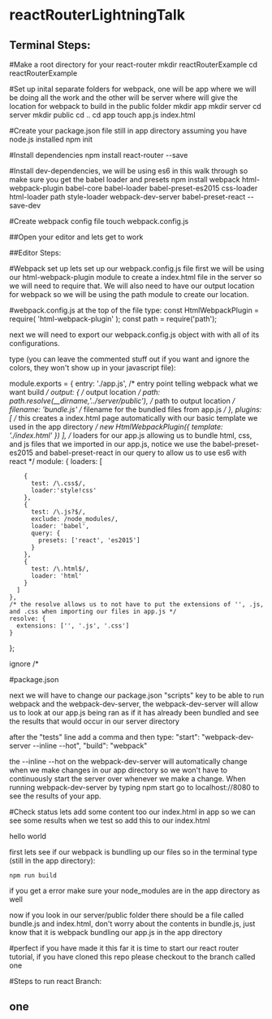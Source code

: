 # reactRouterLightningTalk

## Terminal Steps:

#Make a root directory for your react-router
  mkdir reactRouterExample
  cd reactRouterExample

#Set up inital separate folders for webpack, one will be app where we will be doing all the work and the other will be server where will give the location for webpack to build in the public folder
  mkdir app
  mkdir server
  cd server
  mkdir public
  cd ..
  cd app
  touch app.js index.html

#Create your package.json file still in app directory assuming you have node.js installed
  npm init

#Install dependencies
  npm install react-router --save

#Install dev-dependencies, we will be using es6 in this walk through so make sure you get the babel loader and presets
  npm install webpack html-webpack-plugin babel-core babel-loader babel-preset-es2015 css-loader html-loader path style-loader webpack-dev-server babel-preset-react   --save-dev

#Create webpack config file
  touch webpack.config.js

##Open your editor and lets get to work

##Editor Steps:

#Webpack set up
  lets set up our webpack.config.js file first
  we will be using our html-webpack-plugin module to create a index.html file in the server so we will need to require that. We will also need to have our output location for webpack so we will be using the path module to create our location.

#webpack.config.js
  at the top of the file type:
    const HtmlWebpackPlugin = require( 'html-webpack-plugin' );
    const path = require('path');

  next we will need to export our webpack.config.js object with             with all of its configurations.

  type (you can leave the commented stuff out if you want and ignore the colors, they won't show up in your javascript file):

  module.exports = {
    entry: './app.js', /* entry point telling webpack what we want build */
    output: { /* output location */
      path: path.resolve(__dirname,'../server/public'), /* path to output location */
      filename: 'bundle.js' /* filename for the bundled files from app.js */
    },
    plugins: [ /* this creates a index.html page automatically with our basic template we used in the app directory */
          new HtmlWebpackPlugin({
            template: './index.html'
          })
    ],
    /* loaders for our app.js allowing us to bundle html, css, and js files that we imported in our app.js, notice we use the babel-preset-es2015 and babel-preset-react in our query to allow us to use es6 with react    */
    module: {
      loaders: [

        {
          test: /\.css$/,
          loader:'style!css'
        },
        {
          test: /\.js?$/,
          exclude: /node_modules/,
          loader: 'babel',
          query: {
            presets: ['react', 'es2015']
          }
        },
        {
          test: /\.html$/,
          loader: 'html'
        }
      ]
    },
    /* the resolve allows us to not have to put the extensions of '', .js, and .css when importing our files in app.js */
    resolve: {
      extensions: ['', '.js', '.css']
    }
  };

ignore /*

#package.json

  next we will have to change our package.json "scripts" key to be able to run webpack and the webpack-dev-server, the webpack-dev-server will allow us to look at our app.js being ran as if it has already been bundled and see the results that would occur in our server directory

  after the "tests" line add a comma and then type:
    "start": "webpack-dev-server --inline --hot",
    "build": "webpack"

  the --inline --hot on the webpack-dev-server will automatically change when we make changes in our app directory so we won't have to continuously start the server over whenever we make a change. When running webpack-dev-server by typing npm start go to localhost://8080 to see the results of your app.

#Check status
  lets add some content too our index.html in app so we can see some results when we test so add this to our index.html

  <!DOCTYPE html>
  <html lang="en">
    <head>
      <meta charset="utf-8">
      <title> React Router App Tutorial </title>
      <meta name="viewport" content="width=device-width, initial-scale=1.0, maximum-scale=1.0, user-scalable=no" />
    </head>
    <body>
      <div>
        hello world
      </div>
    </body>
  </html>

  first lets see if our webpack is bundling up our files so in the terminal type (still in the app directory):

    npm run build

  if you get a error make sure your node_modules are in the app directory as well

  now if you look in our server/public folder there should be a file called bundle.js and index.html, don't worry about the contents in bundle.js, just know that it is webpack bundling our app.js in the app directory

#perfect if you have made it this far it is time to start our react router tutorial, if you have cloned this repo please checkout to the branch called one

#Steps to run react Branch:

## one
